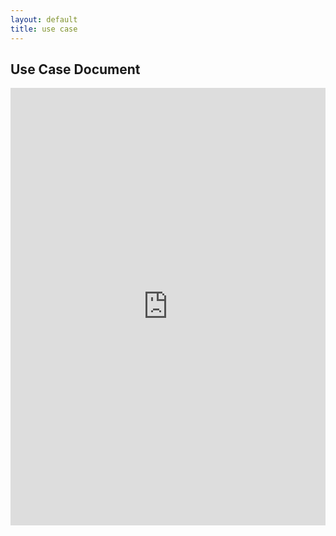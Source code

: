 ```yaml
---
layout: default
title: use case
---
```


## Use Case Document

<iframe src="https://docs.google.com/document/d/e/2PACX-1vSLqWNLEEDhka4fuBCKSO-2LKCjjVXtEp8EUbh0e_u-TGn3ZUb8DOjEjCc8aSVrvQ/pub?embedded=true" style="width: 100%;height: 700px;border: none;"></iframe>

<!-- ## Previous Versions

<p class="message-highlight">Maintain links to previous versions of your use case documents here.</p>

- [Version 5 (OE 8)](files/OE_8_IEQManagementSystem_UseCase.pdf)
- [Version 4 (OE 6)](files/OE_6_IEQManagementSystem_UseCase.pdf)
- [Version 3 (OE 5)](files/OE_5_IEQManagementSystem_UseCase.pdf)
- [Version 2 (OE 4)](files/OE_4_IEQManagementSystem_UseCase.pdf)
- [Version 1 (OE 3)](files/OE_3_IEQManagementSystem_UseCase.pdf)
